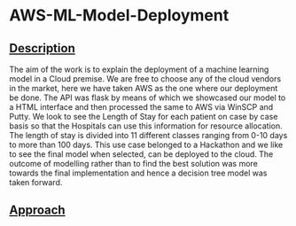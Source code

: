 # AWS-ML-Model-Deployment
## <ins> Description </ins> ##
The aim of the work is to explain the deployment of a machine learning model in a Cloud premise. We are free to choose any of the cloud vendors in the market, here we have taken 
AWS as the one where our deployment be done. The API was flask by means of which we showcased our model to a HTML interface and then processed the same to AWS via WinSCP and Putty.
We look to see the Length of Stay for each patient on case by case basis so that the Hospitals can use this information for resource allocation. The length of stay is divided into 11 different classes ranging from 0-10 days to more than 100 days.
This use case belonged to a Hackathon and we like to see the final model when selected, can be deployed to the cloud.
The outcome of modelling rather than to find the best solution was more towards the final implementation and hence a decision tree model was taken forward.

## <ins> Approach </ins> ##
